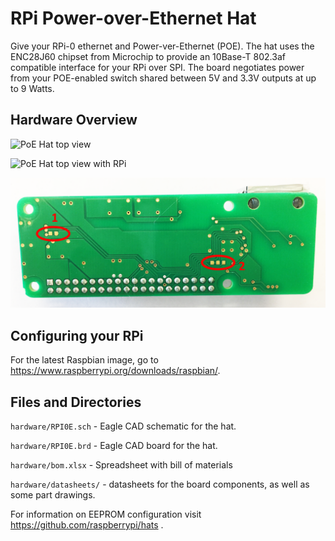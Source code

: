 # RPi Power-over-Ethernet Hat

Give your RPi-0 ethernet and Power-ver-Ethernet (POE).  The hat uses the ENC28J60 chipset from Microchip to provide an 10Base-T 802.3af compatible interface for your RPi over SPI. The board negotiates power from your POE-enabled switch shared between 5V and 3.3V outputs at up to 9 Watts.

## Hardware Overview

![PoE Hat top view](docs/assets/poe-hat-top.png)

![PoE Hat top view with RPi](docs/assets/poe-hat-with-rpi.png)

![PoE Hat bottom view](docs/assets/poe-hat-bottom.png)


## Configuring your RPi

For the latest Raspbian image, go to https://www.raspberrypi.org/downloads/raspbian/. 

## Files and Directories

`hardware/RPI0E.sch` - Eagle CAD schematic for the hat.

`hardware/RPI0E.brd` - Eagle CAD board for the hat.

`hardware/bom.xlsx` - Spreadsheet with bill of materials

`hardware/datasheets/` - datasheets for the board components, as well as some part drawings.

For information on EEPROM configuration visit https://github.com/raspberrypi/hats .
